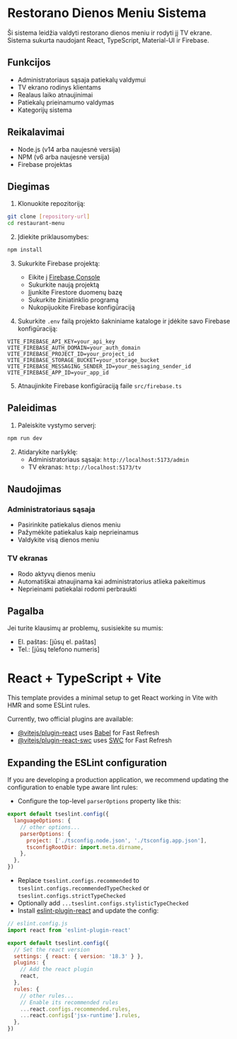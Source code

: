 # Restorano Dienos Meniu Sistema

Ši sistema leidžia valdyti restorano dienos meniu ir rodyti jį TV ekrane. Sistema sukurta naudojant React, TypeScript, Material-UI ir Firebase.

## Funkcijos

- Administratoriaus sąsaja patiekalų valdymui
- TV ekrano rodinys klientams
- Realaus laiko atnaujinimai
- Patiekalų prieinamumo valdymas
- Kategorijų sistema

## Reikalavimai

- Node.js (v14 arba naujesnė versija)
- NPM (v6 arba naujesnė versija)
- Firebase projektas

## Diegimas

1. Klonuokite repozitoriją:
```bash
git clone [repository-url]
cd restaurant-menu
```

2. Įdiekite priklausomybes:
```bash
npm install
```

3. Sukurkite Firebase projektą:
   - Eikite į [Firebase Console](https://console.firebase.google.com/)
   - Sukurkite naują projektą
   - Įjunkite Firestore duomenų bazę
   - Sukurkite žiniatinklio programą
   - Nukopijuokite Firebase konfigūraciją

4. Sukurkite `.env` failą projekto šakniniame kataloge ir įdėkite savo Firebase konfigūraciją:
```env
VITE_FIREBASE_API_KEY=your_api_key
VITE_FIREBASE_AUTH_DOMAIN=your_auth_domain
VITE_FIREBASE_PROJECT_ID=your_project_id
VITE_FIREBASE_STORAGE_BUCKET=your_storage_bucket
VITE_FIREBASE_MESSAGING_SENDER_ID=your_messaging_sender_id
VITE_FIREBASE_APP_ID=your_app_id
```

5. Atnaujinkite Firebase konfigūraciją faile `src/firebase.ts`

## Paleidimas

1. Paleiskite vystymo serverį:
```bash
npm run dev
```

2. Atidarykite naršyklę:
   - Administratoriaus sąsaja: `http://localhost:5173/admin`
   - TV ekranas: `http://localhost:5173/tv`

## Naudojimas

### Administratoriaus sąsaja
- Pasirinkite patiekalus dienos meniu
- Pažymėkite patiekalus kaip neprieinamus
- Valdykite visą dienos meniu

### TV ekranas
- Rodo aktyvų dienos meniu
- Automatiškai atnaujinama kai administratorius atlieka pakeitimus
- Neprieinami patiekalai rodomi perbraukti

## Pagalba

Jei turite klausimų ar problemų, susisiekite su mumis:
- El. paštas: [jūsų el. paštas]
- Tel.: [jūsų telefono numeris]

# React + TypeScript + Vite

This template provides a minimal setup to get React working in Vite with HMR and some ESLint rules.

Currently, two official plugins are available:

- [@vitejs/plugin-react](https://github.com/vitejs/vite-plugin-react/blob/main/packages/plugin-react/README.md) uses [Babel](https://babeljs.io/) for Fast Refresh
- [@vitejs/plugin-react-swc](https://github.com/vitejs/vite-plugin-react-swc) uses [SWC](https://swc.rs/) for Fast Refresh

## Expanding the ESLint configuration

If you are developing a production application, we recommend updating the configuration to enable type aware lint rules:

- Configure the top-level `parserOptions` property like this:

```js
export default tseslint.config({
  languageOptions: {
    // other options...
    parserOptions: {
      project: ['./tsconfig.node.json', './tsconfig.app.json'],
      tsconfigRootDir: import.meta.dirname,
    },
  },
})
```

- Replace `tseslint.configs.recommended` to `tseslint.configs.recommendedTypeChecked` or `tseslint.configs.strictTypeChecked`
- Optionally add `...tseslint.configs.stylisticTypeChecked`
- Install [eslint-plugin-react](https://github.com/jsx-eslint/eslint-plugin-react) and update the config:

```js
// eslint.config.js
import react from 'eslint-plugin-react'

export default tseslint.config({
  // Set the react version
  settings: { react: { version: '18.3' } },
  plugins: {
    // Add the react plugin
    react,
  },
  rules: {
    // other rules...
    // Enable its recommended rules
    ...react.configs.recommended.rules,
    ...react.configs['jsx-runtime'].rules,
  },
})
```
